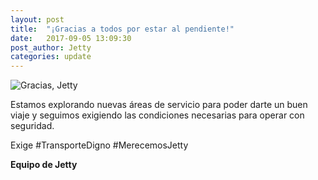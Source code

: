 ```yaml
---
layout: post
title:  "¡Gracias a todos por estar al pendiente!"
date:   2017-09-05 13:09:30
post_author: Jetty
categories: update
---
```

![Gracias, Jetty]({{site.baseurl}}/imgs-blog/map-jetty.jpg)

Estamos explorando nuevas áreas de servicio para poder darte un buen viaje y seguimos exigiendo las condiciones necesarias para operar con seguridad.

Exige #TransporteDigno #MerecemosJetty

<b>Equipo de Jetty</b>
